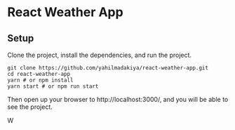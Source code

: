 # React Weather App



## Setup

Clone the project, install the dependencies, and run the project.

```
git clone https://github.com/yahilmadakiya/react-weather-app.git
cd react-weather-app
yarn # or npm install
yarn start # or npm run start
```

Then open up your browser to http://localhost:3000/, and you will be able to see the project.

W

